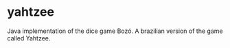 # yahtzee
 Java implementation of the dice game Bozó. A brazilian version of the game called Yahtzee.
